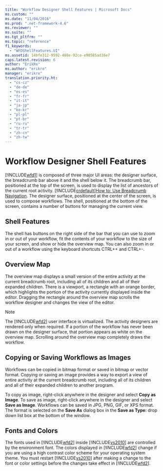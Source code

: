 ```yaml
---
title: "Workflow Designer Shell Features | Microsoft Docs"
ms.custom: ""
ms.date: "11/04/2016"
ms.prod: ".net-framework-4.6"
ms.reviewer: ""
ms.suite: ""
ms.tgt_pltfrm: ""
ms.topic: "reference"
f1_keywords: 
  - "WFDShellFeatures.UI"
ms.assetid: 14bfe312-9592-408e-92ce-e98585ad16e7
caps.latest.revision: 6
author: "ErikRe"
ms.author: "erikre"
manager: "erikre"
translation.priority.ht: 
  - "cs-cz"
  - "de-de"
  - "es-es"
  - "fr-fr"
  - "it-it"
  - "ja-jp"
  - "ko-kr"
  - "pl-pl"
  - "pt-br"
  - "ru-ru"
  - "tr-tr"
  - "zh-cn"
  - "zh-tw"
---
```

# Workflow Designer Shell Features
[!INCLUDE[wfd1](../workflow-designer/includes/wfd1_md.md)] is composed of three major UI areas: the designer surface, the breadcrumb bar above it and the shell below it. The breadcrumb bar, positioned at the top of the screen, is used to display the list of ancestors of the current root activity. [!INCLUDE[crdefault](../test/includes/crdefault_md.md)][How to: Use Breadcrumb Navigation](../workflow-designer/how-to-use-breadcrumb-navigation.md). The designer surface, positioned at the center of the screen, is used to compose workflows. The shell, positioned at the bottom of the screen, contains a number of buttons for managing the current view.  
  
## Shell Features  
 The shell has buttons on the right side of the bar that you can use to zoom in or out of your workflow, fit the contents of your workflow to the size of your screen, and show or hide the overview map. You can also zoom in or out of a workflow using the keyboard shortcuts CTRL++ and CTRL+-.  
  
## Overview Map  
 The overview map displays a small version of the entire activity at the current breadcrumb root, including all of its children and all of their expanded children. There is a viewport, a rectangle with an orange border, which highlights the portion of the activity currently displayed inside the editor. Dragging the rectangle around the overview map scrolls the workflow designer and changes the view of the editor.  
  
> [!NOTE]
>  The [!INCLUDE[wfd2](../workflow-designer/includes/wfd2_md.md)] user interface is virtualized. The activity designers are rendered only when required. If a portion of the workflow has never been drawn on the designer surface, that portion appears as white on the overview map. Scrolling around the overview map completely draws the workflow.  
  
## Copying or Saving Workflows as Images  
 Workflows can be copied in bitmap format or saved in bitmap or vector format. Copying or saving an image provides a way to export a view of entire activity at the current breadcrumb root, including all of its children and all of their expanded children to another program.  
  
 To copy as image, right-click anywhere in the designer and select **Copy as Image**. To save as image, right-click anywhere in the designer and select **Save as Image**. Workflows can be saved in JPG, PNG, GIF, or XPS format. The format is selected on the **Save As** dialog box in the **Save as Type:** drop down list box at the bottom of the window.  
  
## Fonts and Colors  
 The fonts used in [!INCLUDE[wfd2](../workflow-designer/includes/wfd2_md.md)] inside [!INCLUDE[vs2010](../misc/includes/vs2010_md.md)] are controlled by the environment font. The colors displayed in [!INCLUDE[wfd2](../workflow-designer/includes/wfd2_md.md)] change if you are using a high contrast color scheme for your operating system theme. You must restart [!INCLUDE[vs2010](../misc/includes/vs2010_md.md)] after making a change to the font or color settings before the changes take effect in [!INCLUDE[wfd2](../workflow-designer/includes/wfd2_md.md)].